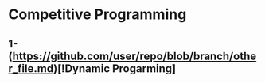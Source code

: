 # Competitive Programming
  ## 1-  (https://github.com/user/repo/blob/branch/other_file.md)[!Dynamic Progarming]

